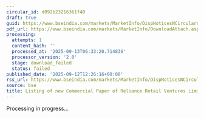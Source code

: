 ```yaml
---
circular_id: d092b23216361f40
draft: true
guid: https://www.bseindia.com/markets/MarketInfo/DispNoticesNCirculars.aspx?Noticeid={BA04C83A-FBCF-44D7-B28F-3702ECFE51F8}&noticeno=20250912-81&dt=09/12/2025&icount=81&totcount=103&flag=0
pdf_url: https://www.bseindia.com/markets/MarketInfo/DownloadAttach.aspx?id=20250912-81&attachedId=
processing:
  attempts: 1
  content_hash: ''
  processed_at: '2025-09-13T06:33:20.714836'
  processor_version: '2.0'
  stage: download_failed
  status: failed
published_date: '2025-09-12T12:26:16+00:00'
rss_url: https://www.bseindia.com/markets/MarketInfo/DispNoticesNCirculars.aspx?Noticeid={BA04C83A-FBCF-44D7-B28F-3702ECFE51F8}&noticeno=20250912-81&dt=09/12/2025&icount=81&totcount=103&flag=0
source: bse
title: Listing of new Commercial Paper of Reliance Retail Ventures Limited
---
```


Processing in progress...